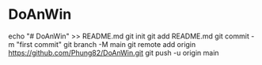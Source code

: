 # DoAnWin
echo "# DoAnWin" >> README.md
git init
git add README.md
git commit -m "first commit"
git branch -M main
git remote add origin https://github.com/Phung82/DoAnWin.git
git push -u origin main